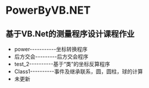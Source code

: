 # PowerByVB.NET
## 基于VB.Net的测量程序设计课程作业
- power-----------坐标转换程序
- 后方交会---------后方交会程序
- test_2----------基于“类”的坐标反算程序
- Class1----------事件及继承联系，圆，圆柱，球的计算
- 未更新
